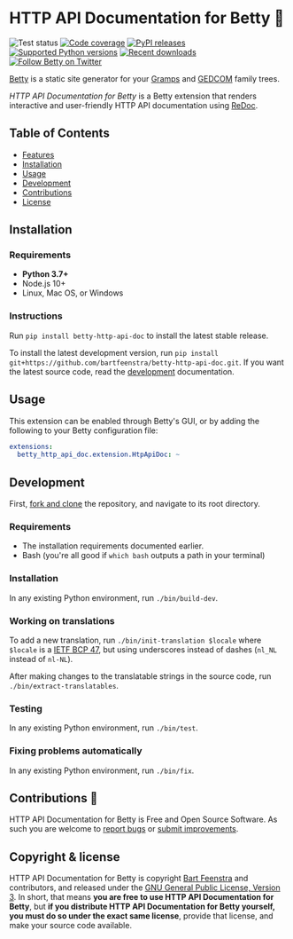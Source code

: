 
# HTTP API Documentation for Betty 👵

![Test status](https://github.com/bartfeenstra/betty-http-api-doc/workflows/Test/badge.svg) [![Code coverage](https://codecov.io/gh/bartfeenstra/betty-http-api-doc/branch/master/graph/badge.svg)](https://codecov.io/gh/bartfeenstra/betty-http-api-doc) [![PyPI releases](https://badge.fury.io/py/betty-http-api-doc.svg)](https://pypi.org/project/betty-http-api-doc/) [![Supported Python versions](https://img.shields.io/pypi/pyversions/betty-http-api-doc.svg?logo=python&logoColor=FBE072)](https://pypi.org/project/betty-http-api-doc/) [![Recent downloads](https://img.shields.io/pypi/dm/betty-http-api-doc.svg)](https://pypi.org/project/betty-http-api-doc/) [![Follow Betty on Twitter](https://img.shields.io/twitter/follow/Betty_Project.svg?label=Betty_Project&style=flat&logo=twitter&logoColor=4FADFF)](https://twitter.com/Betty_Project) 

[Betty](https://pypi.org/project/betty/) is a static site generator for your [Gramps](https://gramps-project.org/) and
[GEDCOM](https://en.wikipedia.org/wiki/GEDCOM) family trees.

*HTTP API Documentation for Betty* is a Betty extension that renders interactive and user-friendly HTTP API documentation using
[ReDoc](https://github.com/Redocly/redoc).

## Table of Contents

- [Features](#features)
- [Installation](#installation)
- [Usage](#usage)
- [Development](#development)
- [Contributions](#contributions)
- [License](#license)

## Installation

### Requirements
- **Python 3.7+**
- Node.js 10+
- Linux, Mac OS, or Windows

### Instructions
Run `pip install betty-http-api-doc` to install the latest stable release.

To install the latest development version, run `pip install git+https://github.com/bartfeenstra/betty-http-api-doc.git`. If you
want the latest source code, read the [development](#development) documentation.

## Usage
This extension can be enabled through Betty's GUI, or by adding the following to your Betty configuration file:
```yaml
extensions:
  betty_http_api_doc.extension.HtpApiDoc: ~
```

## Development
First, [fork and clone](https://guides.github.com/activities/forking/) the repository, and navigate to its root directory.

### Requirements
- The installation requirements documented earlier.
- Bash (you're all good if `which bash` outputs a path in your terminal)

### Installation
In any existing Python environment, run `./bin/build-dev`.

### Working on translations
To add a new translation, run `./bin/init-translation $locale` where `$locale` is a
[IETF BCP 47](https://tools.ietf.org/html/bcp47), but using underscores instead of dashes (`nl_NL` instead of `nl-NL`).

After making changes to the translatable strings in the source code, run `./bin/extract-translatables`.

### Testing
In any existing Python environment, run `./bin/test`.

### Fixing problems automatically
In any existing Python environment, run `./bin/fix`.

## Contributions 🥳
HTTP API Documentation for Betty is Free and Open Source Software. As such you are welcome to
[report bugs](https://github.com/bartfeenstra/betty-http-api-doc/issues) or
[submit improvements](https://github.com/bartfeenstra/betty-http-api-doc/pulls).

## Copyright & license
HTTP API Documentation for Betty is copyright [Bart Feenstra](https://twitter.com/BartFeenstra/) and contributors, and released under the
[GNU General Public License, Version 3](./LICENSE.txt). In short, that means **you are free to use HTTP API Documentation for Betty**,
but **if you distribute HTTP API Documentation for Betty yourself, you must do so under the exact same license**, provide that license, 
and make your source code available.
